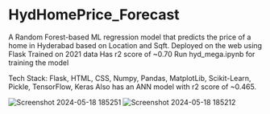 # HydHomePrice_Forecast
A Random Forest-based ML regression model that predicts the price of a home in Hyderabad based on Location and Sqft. 
Deployed on the web using Flask 
Trained on 2021 data
Has r2 score of ~0.70
Run hyd_mega.ipynb for training the model

Tech Stack: Flask, HTML, CSS, Numpy, Pandas, MatplotLib, Scikit-Learn, Pickle, TensorFlow, Keras
Also has an ANN model with r2 score of ~0.465.

![Screenshot 2024-05-18 185251](https://github.com/DS-1090/HydHomePrice_Forecast/assets/126580400/c7f33bca-edef-4718-bbaa-16eba71116c8)
![Screenshot 2024-05-18 185212](https://github.com/DS-1090/HydHomePrice_Forecast/assets/126580400/7bd0b566-439f-4189-b46e-5cb3b595b0dd)
